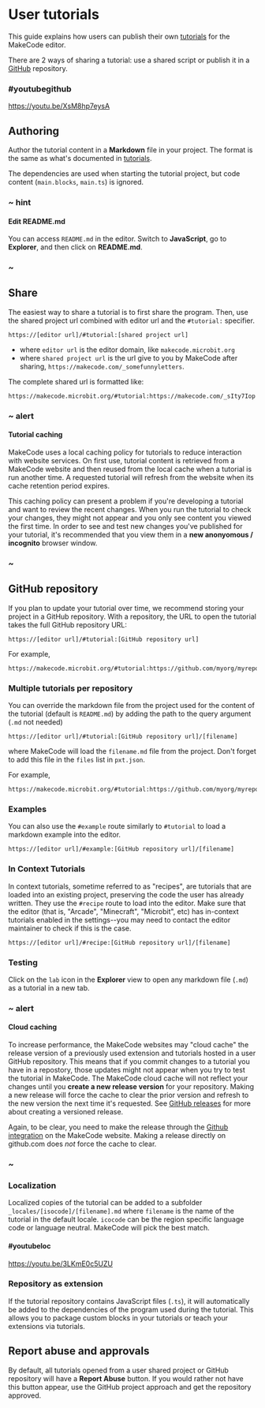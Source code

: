 # User tutorials

This guide explains how users can publish their own [tutorials](/writing-docs/tutorials) for the MakeCode editor.

There are 2 ways of sharing a tutorial: use a shared script or publish it in a [GitHub](https://github.com) repository.

### #youtubegithub

https://youtu.be/XsM8hp7eysA

## Authoring

Author the tutorial content in a **Markdown** file in your project. The format is the same as what's documented in [tutorials](/writing-docs/tutorials). 

The dependencies are used when starting the tutorial project, but code content (``main.blocks``, ``main.ts``) is ignored.

### ~ hint

#### Edit README.md

You can access ``README.md`` in the editor. Switch to **JavaScript**, go to **Explorer**, and then click on **README.md**.

### ~

## Share

The easiest way to share a tutorial is to first share the program. Then, use the shared project url combined with editor url and the ``#tutorial:`` specifier.

    https://[editor url]/#tutorial:[shared project url]

* where ``editor url`` is the editor domain, like ``makecode.microbit.org``
* where ``shared project url`` is the url give to you by MakeCode after sharing, ``https://makecode.com/_somefunnyletters``.

The complete shared url is formatted like:

    https://makecode.microbit.org/#tutorial:https://makecode.com/_sIty7Iop

### ~ alert

#### Tutorial caching

MakeCode uses a local caching policy for tutorials to reduce interaction with website services. On first use, tutorial content is retrieved from a MakeCode website and then reused from the local cache when a tutorial is run another time. A requested tutorial will refresh from the website when its cache retention period expires.

This caching policy can present a problem if you're developing a tutorial and want to review the recent changes. When you run the tutorial to check your changes, they might not appear and you only see content you viewed the first time. In order to see and test new changes you've published for your tutorial, it's recommended that you view them in a **new anonyomous / incognito** browser window.

### ~

## GitHub repository

If you plan to update your tutorial over time, we recommend storing your project in a GitHub repository. With a repository, the URL to open the tutorial takes the full GitHub repository URL:

    https://[editor url]/#tutorial:[GitHub repository url]

For example,

    https://makecode.microbit.org/#tutorial:https://github.com/myorg/myrepo

### Multiple tutorials per repository

You can override the markdown file from the project used for the content of the tutorial (default is ``README.md``) by adding the path to the query argument (``.md`` not needed)

    https://[editor url]/#tutorial:[GitHub repository url]/[filename]

where MakeCode will load the ``filename.md`` file from the project. Don't forget to add this file in the
``files`` list in ``pxt.json``.

For example,

    https://makecode.microbit.org/#tutorial:https://github.com/myorg/myrepo/mytutorial

### Examples

You can also use the ``#example`` route similarly to ``#tutorial`` to load a markdown example into the editor.

    https://[editor url]/#example:[GitHub repository url]/[filename]

### In Context Tutorials

In context tutorials, sometime referred to as "recipes", are tutorials that are loaded into an existing project, preserving the code the user has already written. They use the ``#recipe`` route to load into the editor. Make sure that the editor (that is, "Arcade", "Minecraft", "Microbit", etc) has in-context tutorials enabled in the settings--you may need to contact the editor maintainer to check if this is the case.

    https://[editor url]/#recipe:[GitHub repository url]/[filename]

### Testing

Click on the ``lab`` icon in the **Explorer** view to open any markdown file (``.md``) as a tutorial in a new tab.

### ~ alert

#### Cloud caching

To increase performance, the MakeCode websites may "cloud cache" the release version of a previously used extension and tutorials hosted in a user GitHub repository. This means that if you commit changes to a tutorial you have in a repostory, those updates might not appear when you try to test the tutorial in MakeCode. The MakeCode cloud cache will not reflect your changes until you **create a new release version** for your repository. Making a new release will force the cache to clear the prior version and refresh to the new version the next time it's requested. See [GitHub releases](https://arcade.makecode.com/github/release) for more about creating a versioned release.

Again, to be clear, you need to make the release through the [Github integration](https://makecode.com/extensions/github-authoring) on the MakeCode website. Making a release directly on github.com does _not_ force the cache to clear.

### ~

### Localization

Localized copies of the tutorial can be added to a subfolder ``_locales/[isocode]/[filename].md`` 
where ``filename`` is the name of the tutorial in the default locale. ``icocode`` can be the 
region specific language code or language neutral. MakeCode will pick the best match.

#### #youtubeloc

https://youtu.be/3LKmE0c5UZU

### Repository as extension

If the tutorial repository contains JavaScript files (``.ts``),
it will automatically be added to the dependencies of the 
program used during the tutorial. This allows you to package custom blocks
in your tutorials or teach your extensions via tutorials.

## Report abuse and approvals

By default, all tutorials opened from a user shared project or GitHub repository will have a **Report Abuse** button. If you would rather not have this button appear, use the GitHub project approach and get the repository approved.
